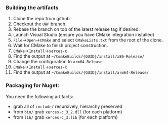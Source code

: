 ### Building the artifacts

1.  Clone the repo from github
2.  Checkout the `UWP` branch.
3.  Rebase the branch on top of the latest release tag if desired.
4.  Launch Visual Studio (ensure you have CMake integration installed)
5.  `File`->`Open`->`CMake` and select `CMakeLists.txt` from the root of the clone.
6.  Wait for CMake to finish project construction.
7.  `CMake`->`Install`->`xerces-c`
8.  Find the output at `~/CmakeBuilds/{GUID}/install/x86-Release/`
9.  Change the configuration to `arm64-Release`
10. `CMake`->`Install`->`xerces-c`
11. Find the output at `~/CmakeBuilds/{GUID}/install/arm64-Release/`

### Packaging for Nuget:
You need the following artifacts:

* grab all of `include/` recursively, hierarchy preserved
* from `bin/` grab `xerces-c_3_2.dll` (for each platform)
* from `lib/` grab `xerces-c_3.lib`   (for each platform)




